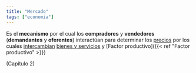 ```yaml
---
title: "Mercado"
tags: ["economia"]
---
```

Es el **mecanismo** por el cual los **compradores** y **vendedores** (**demandantes** y **oferentes**) interactúan para determinar los [precios](#) por los cuales [intercambian](#) [bienes y servicios](#) y [Factor productivo]({{< ref "Factor productivo" >}})

(Capítulo 2)